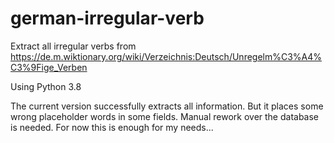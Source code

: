 # german-irregular-verb
Extract all irregular verbs from https://de.m.wiktionary.org/wiki/Verzeichnis:Deutsch/Unregelm%C3%A4%C3%9Fige_Verben

Using Python 3.8

The current version successfully extracts all information. But it places some wrong placeholder words in some fields. Manual rework over the database is needed. For now this is enough for my needs...

